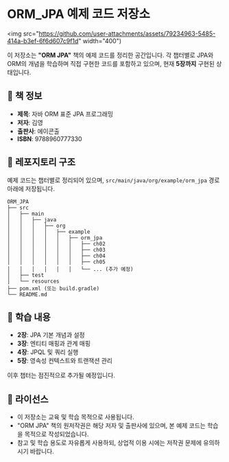 # ORM_JPA 예제 코드 저장소

<img src="https://github.com/user-attachments/assets/79234963-5485-414a-b3ef-6f6d607c9f1d" width="400")

이 저장소는 **"ORM JPA"** 책의 예제 코드를 정리한 공간입니다. 각 챕터별로 JPA와 ORM의 개념을 학습하며 직접 구현한 코드를 포함하고 있으며, 현재 **5장까지** 구현된 상태입니다.

## 📖 책 정보
- **제목**: 자바 ORM 표준 JPA 프로그래밍
- **저자**: 김영
- **출판사**: 에이콘출
- **ISBN**: 9788960777330

## 📁 레포지토리 구조

예제 코드는 챕터별로 정리되어 있으며, `src/main/java/org/example/orm_jpa` 경로 아래에 저장됩니다.

```
ORM_JPA
├── src
│   ├── main
│   │   ├── java
│   │   │   ├── org
│   │   │   │   ├── example
│   │   │   │   │   ├── orm_jpa
│   │   │   │   │   │   ├── ch02
│   │   │   │   │   │   ├── ch03
│   │   │   │   │   │   ├── ch04
│   │   │   │   │   │   ├── ch05
│   │   │   │   │   │   └── ... (추가 예정)
│   ├── test
│   └── resources
├── pom.xml (또는 build.gradle)
└── README.md
```

## 🌱 학습 내용
- **2장**: JPA 기본 개념과 설정
- **3장**: 엔티티 매핑과 관계 매핑
- **4장**: JPQL 및 쿼리 실행
- **5장**: 영속성 컨텍스트와 트랜잭션 관리

이후 챕터는 점진적으로 추가될 예정입니다.

## 📜 라이선스
- 이 저장소는 교육 및 학습 목적으로 사용됩니다.
- "ORM JPA" 책의 원저작권은 해당 저자 및 출판사에 있으며, 본 예제 코드는 학습을 목적으로 작성되었습니다.
- 참고 및 학습 용도로 자유롭게 사용하되, 상업적 이용 시에는 저작권 문제에 유의하시기 바랍니다.

